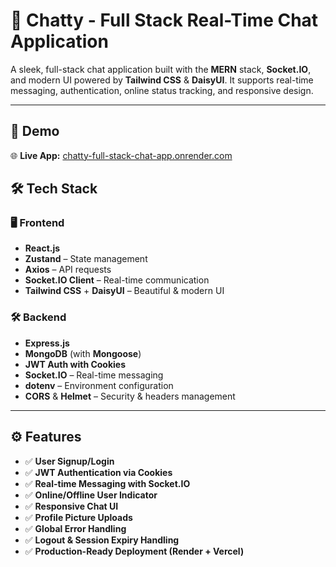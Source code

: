 # 💬 Chatty - Full Stack Real-Time Chat Application

A sleek, full-stack chat application built with the **MERN** stack, **Socket.IO**, and modern UI powered by **Tailwind CSS** & **DaisyUI**. It supports real-time messaging, authentication, online status tracking, and responsive design.

---

## 🚀 Demo

🌐 **Live App:** [chatty-full-stack-chat-app.onrender.com](https://chatty-full-stack-chat-app.onrender.com)

## 🛠️ Tech Stack

### 🖥️ Frontend

- **React.js**
- **Zustand** – State management
- **Axios** – API requests
- **Socket.IO Client** – Real-time communication
- **Tailwind CSS** + **DaisyUI** – Beautiful & modern UI

### 🛠️ Backend

- **Express.js**
- **MongoDB** (with **Mongoose**)
- **JWT Auth with Cookies**
- **Socket.IO** – Real-time messaging
- **dotenv** – Environment configuration
- **CORS** & **Helmet** – Security & headers management

---

## ⚙️ Features

- ✅ **User Signup/Login**
- ✅ **JWT Authentication via Cookies**
- ✅ **Real-time Messaging with Socket.IO**
- ✅ **Online/Offline User Indicator**
- ✅ **Responsive Chat UI**
- ✅ **Profile Picture Uploads**
- ✅ **Global Error Handling**
- ✅ **Logout & Session Expiry Handling**
- ✅ **Production-Ready Deployment (Render + Vercel)**